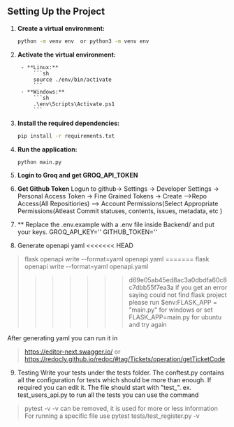 ## Setting Up the Project

1. **Create a virtual environment:**
    ```sh
    python -m venv env  or python3 -m venv env 
2. **Activate the virtual environment:** 

        - **Linux:**
            ```sh
            source ./env/bin/activate
            ```
        - **Windows:**
            ```sh
            .\env\Scripts\Activate.ps1
            ```

3. **Install the required dependencies:**
    ```sh
    pip install -r requirements.txt
    ```

4. **Run the application:**
    ```sh
    python main.py
    ```

5. **Login to Groq and get GROQ_API_TOKEN**
6. **Get Github Token**
Logun to github-> Settings -> Developer Settings -> Personal Access Token -> Fine Grained Tokens -> Create -->Repo Access(All Repositiories) --> Account Permissions(Select Appropriate Permissions(Atleast Commit statuses, contents, issues, metadata, etc  )

7. ** Replace the .env.example with a .env file inside Backend/ and put your keys. 
GROQ_API_KEY=''
GITHUB_TOKEN=''


8. Generate openapi yaml
<<<<<<< HEAD
> flask openapi write --format=yaml openapi.yaml 
=======
> flask openapi write --format=yaml openapi.yaml  
>>>>>>> d69e05ab45ed8ac3a0dbdfa60c8c7dbb55f7ea3a
if you get an error saying could not find flask project please run 
> $env:FLASK_APP = "main.py" for windows or set FLASK_APP=main.py for ubuntu and try again

After generating yaml you can run it in 
> https://editor-next.swagger.io/
or
> https://redocly.github.io/redoc/#tag/Tickets/operation/getTicketCode

9. Testing
Write your tests under the tests folder. 
The conftest.py contains all the configuration for tests which should be more than enough. If required you can edit it. 
The file should start with "test_". ex. test_users_api.py
to run all the tests you can use the command 
> pytest -v
-v can be removed, it is used for more or less information
For running a specific file use
> pytest tests/test_register.py -v
